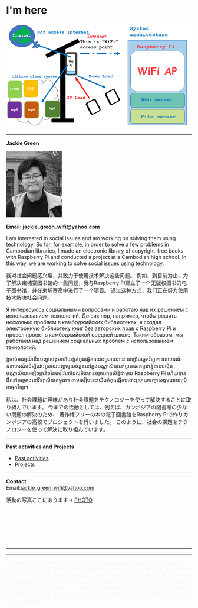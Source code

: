 <title>
JO SPOT Jackie Green
</title> 

# I'm here
<!--
![hello](1.jpeg) 

<center>
<img src="1.jpeg" width="30%" hight="30%">
 </center>-->
![HELLO](10.png)


 
---
**Jackie Green**

<img src="2.jpeg" width="30%" hight="30%">

**Email: jackie_green_wifi@yahoo.com**

I am interested in social issues and am working on solving them using technology.  So far, for example, in order to solve a few problems in Cambodian libraries, I made an electronic library of copyright-free books with Raspberry Pi and conducted a project at a Cambodian high school.  In this way, we are working to solve social issues using technology.  




我对社会问题感兴趣，并致力于使用技术解决这些问题。 例如，到目前为止，为了解决柬埔寨图书馆的一些问题，我与Raspberry Pi建立了一个无版权图书的电子图书馆，并在柬埔寨高中进行了一个项目。 通过这种方式，我们正在努力使用技术解决社会问题。  


Я интересуюсь социальными вопросами и работаю над их решением с использованием технологий.  До сих пор, например, чтобы решить несколько проблем в камбоджийских библиотеках, я создал электронную библиотеку книг без авторских прав с Raspberry Pi и провел проект в камбоджийской средней школе.  Таким образом, мы работаем над решением социальных проблем с использованием технологий.  

ខ្ញុំចាប់អារម្មណ៍នឹងបញ្ហាសង្គមហើយខ្ញុំកំពុងធ្វើការដោះស្រាយវាដោយប្រើបច្ចេកវិទ្យា។  ឧទាហរណ៍ឧទាហរណ៍ដើម្បីដោះស្រាយបញ្ហាមួយចំនួននៅក្នុងបណ្ណាល័យនៅប្រទេសកម្ពុជាខ្ញុំបានបង្កើតបណ្ណាល័យអេឡិចត្រូនិចនៃសៀវភៅដែលមិនមានច្បាប់រក្សាសិទ្ធិជាមួយ Raspberry Pi ហើយបានដឹកនាំគម្រោងនៅវិទ្យាល័យកម្ពុជា។  តាមរបៀបនេះយើងកំពុងធ្វើការដោះស្រាយបញ្ហាសង្គមដោយប្រើបច្ចេកវិទ្យា។  


私は、社会課題に興味があり社会課題をテクノロジーを使って解決することに取り組んでいます。
今までの活動としては、例えば、カンボジアの図書館の少ない問題の解決のため、
著作権フリーの本の電子図書館をRaspberry Piで作りカンボジアの高校でプロジェクトを行いました。
このように、社会の課題をテクノロジーを使って解決に取り組んでいます。

---

**Past activities and Projects**
- [Past activities](page1.md)
- [Projects](https://jackiegreenwifi.github.io/jackiewiki/)
  
---
**Contact**  
Email:jackie_green_wifi@yahoo.com


活動の写真ここにあります→
   [PHOTO](page5.md)

<br><br><br>
---
---
---
<font size="1" color="f5f5f5">
IoT, Smart City, WiFi, 情報通信インフラ, インターネット,　教育, 発展途上国、数学、物理学、情報教育、Raspberry Piを使った教育、発展途上国のパソコン教育支援、カンボジア教育支援、JO SPOT、独立的分散型情報WiFiインフラ JO SPOT、トラフィック量の増加によるコンテンツへのアクセスの問題の解決案がJO SPOT 独立的分散型情報WiFiインフラのコンテンツオフロードにより解決できる、コンテンツオフロード、Cloud, 電力供給インフラ、電動アシスト自転車とソーラーパネルを使った電力供給インフラ、ミャンマーやカンボジアの学校見学、発展途上国のインターネットにアクセスできない村での情報通信インフラ、STEAM教育、アート、ART、デザイン、Design、
 </font>






